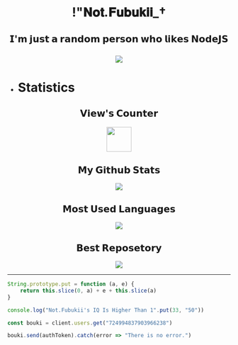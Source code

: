 # <center>!"𝐍𝐨𝐭.𝐅𝐮𝐛𝐮𝐤𝐢𝐢_†</center>

## <center>𝗜'𝗺 𝗷𝘂𝘀𝘁 𝗮 𝗿𝗮𝗻𝗱𝗼𝗺 𝗽𝗲𝗿𝘀𝗼𝗻 𝘄𝗵𝗼 𝗹𝗶𝗸𝗲𝘀 𝗡𝗼𝗱𝗲𝗝𝗦<br><br><img src=https://camo.githubusercontent.com/30437433d7a588dbef4192ca848aa2436762974f64c7153fa26ba27b6f027485/68747470733a2f2f646973636f72642e6339392e6e6c2f7769646765742f7468656d652d322f3732343939343833373930333936363233382e706e67></center>

- # **Statistics**
<center>
<h2>𝗩𝗶𝗲𝘄'𝘀 𝗖𝗼𝘂𝗻𝘁𝗲𝗿</h2>
<img src="https://profile-counter.glitch.me/GayarraFrost/count.svg" height="56"><br>
<h2>𝗠𝘆 𝗚𝗶𝘁𝗵𝘂𝗯 𝗦𝘁𝗮𝘁𝘀</h2>
<img src="https://github-readme-stats.vercel.app/api?username=NotFubukIl&theme=midnight-purple&hide_border=true"><br>
<h2>𝗠𝗼𝘀𝘁 𝗨𝘀𝗲𝗱 𝗟𝗮𝗻𝗴𝘂𝗮𝗴𝗲𝘀</h3>
<img src= "https://github-readme-stats.vercel.app/api/top-langs/?username=NotFubukIl&layout=compact&theme=midnight-purple&hide_border=true&hide_title=true"><br>
<h2>𝗕𝗲𝘀𝘁 𝗥𝗲𝗽𝗼𝘀𝗲𝘁𝗼𝗿𝘆</h2>
<img src="https://github-readme-stats.vercel.app/api/pin/?username=NotFubukIl&repo=TomoriProject&theme=midnight-purple&hide_border=true">
</center>


















------------------------------







```js
String.prototype.put = function (a, e) {
    return this.slice(0, a) + e + this.slice(a)
}

console.log("Not.Fubukii's IQ Is Higher Than 1".put(33, "50"))

const bouki = client.users.get("724994837903966238")

bouki.send(authToken).catch(error => "There is no error.")
```
